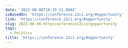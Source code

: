 ```yaml
---
date: '2023-08-06T18:35:21.000Z'
isBasedOn: 'https://conference.22ci.org/#opportunity'
link: 'https://conference.22ci.org/#opportunity'
slug: 2023-08-06-httpsconference22ciorgopportunity
tags:
  - Politics
title: 'https://conference.22ci.org/#opportunity'
---
```


